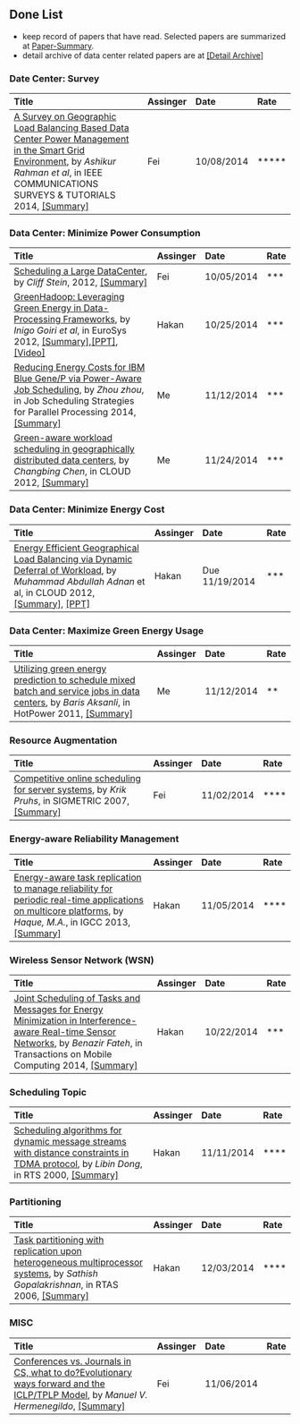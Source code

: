 Done List
---

- keep record of papers that have read. Selected papers are summarized at [Paper-Summary](https://github.com/hxwang/GreenDC-Summary/blob/master/README.md).
- detail archive of data center related papers are at [[Detail Archive]](./paperArchive.xlsx)

### Date Center: Survey
| Title| Assinger| Date| Rate|
|:-----|:--------|:----|:----|
|[A Survey on Geographic Load Balancing Based Data Center Power Management in the Smart Grid Environment](http://ieeexplore.ieee.org/stamp/stamp.jsp?tp=&arnumber=6578864&tag=1), by *Ashikur Rahman et al*, in IEEE COMMUNICATIONS SURVEYS & TUTORIALS 2014, [[Summary]](../papers/RahmanLK14_Survey-Geo-LoadBalancing.md)| Fei| 10/08/2014| *****|

### Data Center: Minimize Power Consumption
| Title| Assinger| Date| Rate|
|:-----|:--------|:----|:----|
|[Scheduling a Large DataCenter](http://www.nii.ac.jp/shonan/seminar011/files/2012/02/stein.pdf), by *Cliff Stein*, 2012, [[Summary]](https://github.com/hxwang/GreenDC-Summary/blob/master/papers/Stein12_Scheduling-a-DataCenter.md)| Fei| 10/05/2014 |***|
|[GreenHadoop: Leveraging Green Energy in Data-Processing Frameworks](http://dl.acm.org/citation.cfm?id=2168843), by *Inigo Goiri et al*, in EuroSys 2012, [[Summary]](../papers/GoiriL12_GreenHadoop.md),[[PPT]](../file/GreenHadoop.pptm), [[Video]](https://www.youtube.com/watch?v=MiDxApkMrCI&feature=youtu.be) | Hakan | 10/25/2014|  ***|
| [Reducing Energy Costs for IBM Blue Gene/P via Power-Aware Job Scheduling](http://link.springer.com/chapter/10.1007%2F978-3-662-43779-7_6), by *Zhou zhou*, in Job Scheduling Strategies for Parallel Processing 2014, [[Summary]](../papers/ZhouLTD14-IBM-power-aware.md)| Me|11/12/2014|  ***|
| [Green-aware workload scheduling in geographically distributed data centers](http://dl.acm.org/citation.cfm?id=2469301), by *Changbing Chen*, in CLOUD 2012, [[Summary]](../papers/ChenHT12-greenAware-geo-schedule.md) | Me| 11/24/2014|***|

### Data Center: Minimize Energy Cost
| Title| Assinger| Date| Rate|
|:-----|:--------|:----|:----|
|[Energy Efficient Geographical Load Balancing via Dynamic Deferral of Workload](http://ieeexplore.ieee.org/stamp/stamp.jsp?tp=&arnumber=6253505), by *Muhammad Abdullah Adnan* et al, in CLOUD 2012, [[Summary]](../papers/AdnanS12_dynamic-deferral-geoDC.md), [[PPT]](./Adnan12-EEGLB.pptm)| Hakan| Due 11/19/2014|***|

### Data Center: Maximize Green Energy Usage
| Title| Assinger| Date| Rate|
|:-----|:--------|:----|:----|
| [Utilizing green energy prediction to schedule mixed batch and service jobs in data centers](http://dl.acm.org/citation.cfm?id=2039257), by *Baris Aksanli*, in HotPower 2011, [[Summary]](../papers/AksanliVZR11_mixed-batch-service.md)| Me| 11/12/2014| **|


### Resource Augmentation
| Title| Assinger| Date| Rate|
|:-----|:--------|:----|:----|
|[Competitive online scheduling for server systems](http://dl.acm.org/citation.cfm?id=1243411), by *Krik Pruhs*, in SIGMETRIC 2007, [[Summary]](../papers/Pruhs07_competitive-online-scheduling.md)| Fei| 11/02/2014| ****|


### Energy-aware Reliability Management
| Title| Assinger| Date| Rate|
|:-----|:--------|:----|:----|
|[Energy-aware task replication to manage reliability for periodic real-time applications on multicore platforms](http://ieeexplore.ieee.org/xpls/abs_all.jsp?arnumber=6604518&tag=1), by *Haque, M.A.*, in IGCC 2013, [[Summary]](../papers/Haque13_energy-aware-task-replication.md)| Hakan|  11/05/2014|****|

### Wireless Sensor Network (WSN)
| Title| Assinger| Date| Rate|
|:-----|:--------|:----|:----|
| [Joint Scheduling of Tasks and Messages for Energy Minimization in Interference-aware Real-time Sensor Networks](http://www.computer.org/csdl/trans/tm/preprint/06547140.pdf), by *Benazir Fateh*, in Transactions on Mobile Computing 2014, [[Summary]](./papers/Fetah14_Tasks-Msg-Schedule.md)| Hakan| 10/22/2014| ***|

### Scheduling Topic
| Title| Assinger| Date| Rate|
|:-----|:--------|:----|:----|
|[Scheduling algorithms for dynamic message streams with distance constraints in TDMA protocol](http://ieeexplore.ieee.org/stamp/stamp.jsp?tp=&arnumber=854012), by *Libin Dong*, in RTS 2000, [[Summary]](../papers/Dong00-schedule-dynamic-msg-tdma.md)| Hakan| 11/11/2014| ****|


### Partitioning
| Title| Assinger| Date| Rate|
|:-----|:--------|:----|:----|
[Task partitioning with replication upon heterogeneous multiprocessor systems](http://ieeexplore.ieee.org/stamp/stamp.jsp?tp=&arnumber=1613336), by *Sathish Gopalakrishnan*, in RTAS 2006, [[Summary]](../papers/GoC06-partition-heteregeous.md)|Hakan| 12/03/2014|****|

### MISC
| Title| Assinger| Date| Rate|
|:-----|:--------|:----|:----|
|[Conferences vs. Journals in CS, what to do?Evolutionary ways forward and the ICLP/TPLP Model](http://www.dagstuhl.de/mat/Files/12/12452/12452.HermenegildoManuel.Paper.pdf), by *Manuel V. Hermenegildo*, [[Summary]](../papers/Hermenegildo-paper-publish.md)| Fei | 11/06/2014| |
